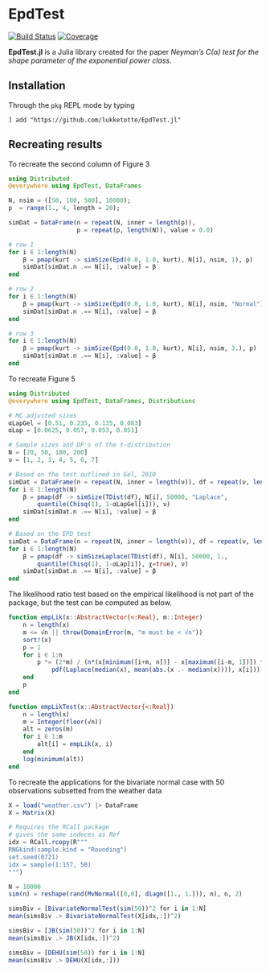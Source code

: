 # EpdTest

[![Build Status](https://github.com/lukketotte/EpdTest.jl/workflows/CI/badge.svg)](https://github.com/lukketotte/EpdTest.jl/actions)
[![Coverage](https://codecov.io/gh/lukketotte/EpdTest.jl/branch/master/graph/badge.svg)](https://codecov.io/gh/lukketotte/EpdTest.jl)

**EpdTest.jl** is a Julia library created for the paper *Neyman’s C(α) test for the shape parameter of the exponential power class*.

## Installation
Through the `pkg` REPL mode by typing
```
] add "https://github.com/lukketotte/EpdTest.jl"
```

## Recreating results
To recreate the second column of Figure 3
```julia
using Distributed
@everywhere using EpdTest, DataFrames

N, nsim = ([50, 100, 500], 10000);
p  = range(1., 4, length = 20);

simDat = DataFrame(n = repeat(N, inner = length(p)),
                   p = repeat(p, length(N)), value = 0.0)

# row 1
for i ∈ 1:length(N)
    β = pmap(kurt -> simSize(Epd(0.0, 1.0, kurt), N[i], nsim, 1), p)
    simDat[simDat.n .== N[i], :value] = β
end

# row 2
for i ∈ 1:length(N)
    β = pmap(kurt -> simSize(Epd(0.0, 1.0, kurt), N[i], nsim, "Normal"), p)
    simDat[simDat.n .== N[i], :value] = β
end

# row 3
for i ∈ 1:length(N)
    β = pmap(kurt -> simSize(Epd(0.0, 1.0, kurt), N[i], nsim, 3.), p)
    simDat[simDat.n .== N[i], :value] = β
end
```

To recreate Figure 5
```julia
using Distributed
@everywhere using EpdTest, DataFrames, Distributions

# MC adjusted sizes
αLapGel = [0.51, 0.235, 0.135, 0.083]
αLap = [0.0625, 0.057, 0.053, 0.051]

# Sample sizes and DF's of the t-distribution
N = [20, 50, 100, 200]
ν = [1, 2, 3, 4, 5, 6, 7]

# Based on the test outlined in Gel, 2010
simDat = DataFrame(n = repeat(N, inner = length(ν)), df = repeat(ν, length(N)), value = 0.0)
for i ∈ 1:length(N)
    β = pmap(df -> simSize(TDist(df), N[i], 50000, "Laplace",
        quantile(Chisq(1), 1-αLapGel[i])), ν)
    simDat[simDat.n .== N[i], :value] = β
end

# Based on the EPD test
simDat = DataFrame(n = repeat(N, inner = length(ν)), df = repeat(ν, length(N)), value = 0.0)
for i ∈ 1:length(N)
    β = pmap(df -> simSizeLaplace(TDist(df), N[i], 50000, 1.,
        quantile(Chisq(1), 1-αLap[i]), χ=true), ν)
    simDat[simDat.n .== N[i], :value] = β
end
```
The likelihood ratio test based on the empirical likelihood is not part of the package, but the test can be computed as below.
```julia
function empLik(x::AbstractVector{<:Real}, m::Integer)
    n = length(x)
    m <= √n || throw(DomainError(m, "m must be < √n"))
    sort!(x)
    p = 1
    for i ∈ 1:n
        p *= (2*m) / (n*(x[minimum([i+m, n])] - x[maximum([i-m, 1])]) *
            pdf(Laplace(median(x), mean(abs.(x .- median(x)))), x[i]))
    end
    p
end

function empLikTest(x::AbstractVector{<:Real})
    n = length(x)
    m = Integer(floor(√n))
    alt = zeros(m)
    for i ∈ 1:m
        alt[i] = empLik(x, i)
    end
    log(minimum(alt))
end
```

To recreate the applications for the bivariate normal case with 50 observations
subsetted from the weather data

```Julia
X = load("weather.csv") |> DataFrame
X = Matrix(X)

# Requires the RCall package
# gives the same indeces as Ref
idx = RCall.rcopy(R"""
RNGkind(sample.kind = "Rounding")
set.seed(0721)
idx = sample(1:157, 50)
""")

N = 10000
sim(n) = reshape(rand(MvNormal([0,0], diagm([1., 1.])), n), n, 2)

simsBiv = [BivariateNormalTest(sim(50))^2 for i in 1:N]
mean(simsBiv .> BivariateNormalTest(X[idx,:])^2)

simsBiv = [JB(sim(50))^2 for i in 1:N]
mean(simsBiv .> JB(X[idx,:])^2)

simsBiv = [DEHU(sim(50)) for i in 1:N]
mean(simsBiv .> DEHU(X[idx,:]))
```
